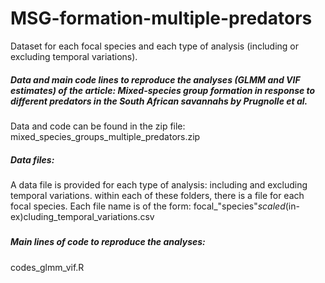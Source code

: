 # MSG-formation-multiple-predators
Dataset for each focal species and each type of analysis (including or excluding temporal variations). 

##### Data and main code lines to reproduce the analyses (GLMM and VIF estimates) of the article: Mixed-species group formation in response to different predators in the South African savannahs by Prugnolle et al.

Data and code can be found in the zip file: mixed_species_groups_multiple_predators.zip

##### Data files:

A data file is provided for each type of analysis: including and excluding temporal variations. within each of these folders,
there is a file for each focal species. Each file name is of the form: focal_"species"_scaled_(in-ex)cluding_temporal_variations.csv

##### 

##### Main lines of code to reproduce the analyses:

codes_glmm_vif.R


